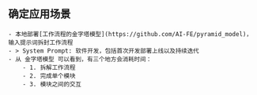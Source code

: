 ## 确定应用场景
	- 本地部署[工作流程的金字塔模型](https://github.com/AI-FE/pyramid_model)，输入提示词拆封工作流程
	- > System Prompt: 软件开发，包括首次开发部署上线以及持续迭代
	- 从 金字塔模型 可以看到，有三个地方会消耗时间：
		- 1. 拆解工作流程
		- 2. 完成单个模块
		- 3. 模块之间的交互